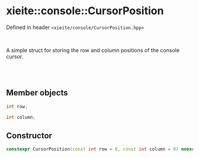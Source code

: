 # xieite::console::CursorPosition
Defined in header `<xieite/console/CursorPosition.hpp>`

<br/>

A simple struct for storing the row and column positions of the console cursor.

<br/><br/>

## Member objects
```cpp
int row;
```
```cpp
int column;
```

## Constructor
```cpp
constexpr CursorPosition(const int row = 0, const int column = 0) noexcept;
```

